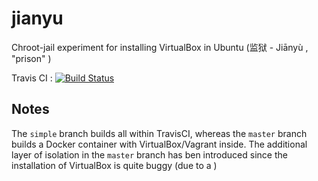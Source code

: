 # jianyu
Chroot-jail experiment for installing VirtualBox in Ubuntu (监狱 - Jiānyù , "prison" )


Travis CI : [![Build Status](https://travis-ci.org/ocramz/jianyu.svg?branch=simple)](https://travis-ci.org/ocramz/jianyu)


## Notes

The `simple` branch builds all within TravisCI, whereas the `master` branch builds a Docker container with VirtualBox/Vagrant inside. The additional layer of isolation in the `master` branch has ben introduced since the installation of VirtualBox is quite buggy (due to a )